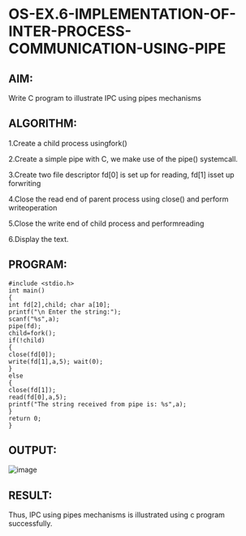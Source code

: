# OS-EX.6-IMPLEMENTATION-OF-INTER-PROCESS-COMMUNICATION-USING-PIPE

## AIM:
Write C program to illustrate IPC using pipes mechanisms

## ALGORITHM:

1.Create a child process usingfork()

2.Create a simple pipe with C, we make use of the pipe() systemcall.

3.Create two file descriptor fd[0] is set up for reading, fd[1] isset up forwriting

4.Close the read end of parent process using close() and perform writeoperation

5.Close the write end of child process and performreading

6.Display the text.

## PROGRAM:
```
#include <stdio.h>
int main()
{
int fd[2],child; char a[10];
printf("\n Enter the string:");
scanf("%s",a);
pipe(fd);
child=fork();
if(!child)
{
close(fd[0]);
write(fd[1],a,5); wait(0);
}
else
{
close(fd[1]);
read(fd[0],a,5);
printf("The string received from pipe is: %s",a);
}
return 0;
}
```

## OUTPUT:
![image](https://github.com/poojaanbu0/OS-EX.6-IMPLEMENTATION-OF-INTER-PROCESS-COMMUNICATION-USING-PIPE/assets/119390329/9233bc0d-c96d-49cf-b251-0194d8dd8f85)

## RESULT:
Thus, IPC using pipes mechanisms is illustrated using c program successfully.
